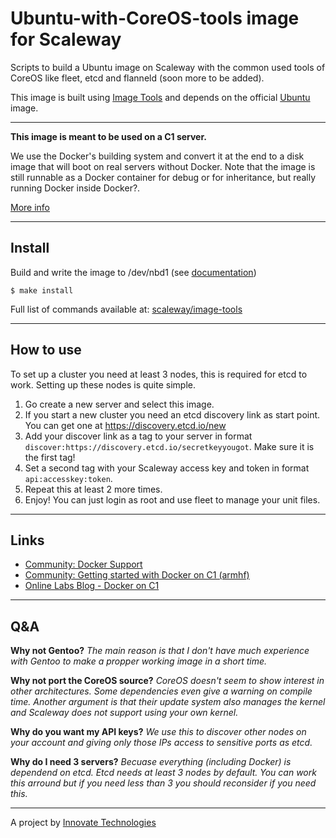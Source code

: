 Ubuntu-with-CoreOS-tools image for Scaleway
========================


Scripts to build a Ubuntu image on Scaleway with the common used tools of CoreOS like fleet, etcd and flanneld (soon more to be added).

This image is built using [Image Tools](https://github.com/scaleway/image-tools) and depends on the official [Ubuntu](https://github.com/scaleway/image-ubuntu) image.

---

**This image is meant to be used on a C1 server.**

We use the Docker's building system and convert it at the end to a disk image that will boot on real servers without Docker. Note that the image is still runnable as a Docker container for debug or for inheritance, but really running Docker inside Docker?.

[More info](https://github.com/scaleway/image-tools#docker-based-builder)

---

Install
-------

Build and write the image to /dev/nbd1 (see [documentation](https://www.scaleway.com/docs/create_an_image_with_docker))

    $ make install

Full list of commands available at: [scaleway/image-tools](https://github.com/scaleway/image-tools/tree/master/scripts#commands)

---

How to use
----------

To set up a cluster you need at least 3 nodes, this is required for etcd to work. Setting up these nodes is quite simple.

1. Go create a new server and select this image.
2. If you start a new cluster you need an etcd discovery link as start point. You can get one at https://discovery.etcd.io/new
3. Add your discover link as a tag to your server in format `discover:https://discovery.etcd.io/secretkeyyougot`. Make sure it is the first tag!
4. Set a second tag with your Scaleway access key and token in format `api:accesskey:token`. 
5. Repeat this at least 2 more times.
6. Enjoy! You can just login as root and use fleet to manage your unit files.

---

Links
-----

- [Community: Docker Support](https://community.cloud.online.net/t/official-docker-support/374?u=manfred)
- [Community: Getting started with Docker on C1 (armhf)](https://community.cloud.online.net/t/getting-started-docker-on-c1-armhf/383?u=manfred)
- [Online Labs Blog - Docker on C1](https://blog.cloud.online.net/2014/10/27/docker-on-c1/)

---


Q&A
---

**Why not Gentoo?** *The main reason is that I don't have much experience with Gentoo to make a propper working image in a short time.*

**Why not port the CoreOS source?** *CoreOS doesn't seem to show interest in other architectures. Some dependencies even give a warning on compile time. Another argument is that their update system also manages the kernel and Scaleway does not support using your own kernel.*

**Why do you want my API keys?** *We use this to discover other nodes on your account and giving only those IPs access to sensitive ports as etcd.*

**Why do I need 3 servers?** *Becuase everything (including Docker) is dependend on etcd. Etcd needs at least 3 nodes by default. You can work this arround but if you need less than 3 you should reconsider if you need this.*

---

A project by [Innovate Technologies](https://github.com/Innovate-Technologies/)

